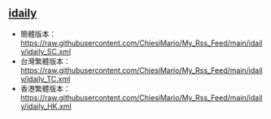 ## [idaily](https://rsshub.app/idaily/today)
- 簡體版本：https://raw.githubusercontent.com/ChiesiMario/My_Rss_Feed/main/idaily/idaily_SC.xml
- 台灣繁體版本：https://raw.githubusercontent.com/ChiesiMario/My_Rss_Feed/main/idaily/idaily_TC.xml
- 香港繁體版本：https://raw.githubusercontent.com/ChiesiMario/My_Rss_Feed/main/idaily/idaily_HK.xml